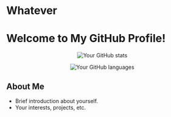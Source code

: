 

 
# Whatever

# Welcome to My GitHub Profile!

<div align="center">

![Your GitHub stats](https://github-readme-stats.vercel.app/api?username=shuzretsu&show_icons=true&bg_color=00000000&title_color=ffffff&text_color=ffffff&icon_color=ffcc00&border_color=ffcc00)

![Your GitHub languages](https://github-readme-stats.vercel.app/api/top-langs/?username=shuzretsu&layout=compact&bg_color=00000000)

</div>

## About Me
- Brief introduction about yourself.
- Your interests, projects, etc.

